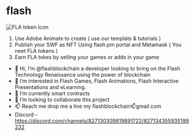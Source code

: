 # flash

![FLA token Icon](https://avatars.githubusercontent.com/u/81799379?s=96&v=4)


  1. Use Adobe Animate to create ( use our templats & tutorials ) 
  2. Publish your SWF as NFT Using flash.pm portal and Metamask ( You neet FLA tokens )
  3. Earn FLA tokes by selling your games or adds in your game
  
  

- 👋 Hi, I’m @flashblockchain a developer looking to bring on the Flash Technology Renaissance using the power of blockchain
- 👀 I’m interested in Flash Games, Flash Animations, Flash Interactive Presentations and eLearning.
- 🌱 I’m currently smart contracts 
- 💞️ I’m looking to collaborate this project
- 📫 Reach me drop me a line my flashblockchain📫gmail.com 
- Discord - https://discord.com/channels/827130309819891722/827134355935199232
